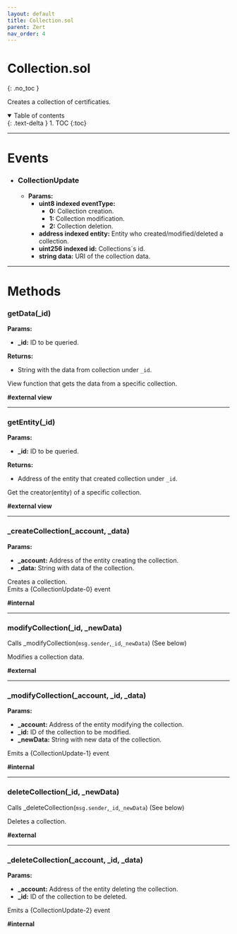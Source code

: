 ```yaml
---
layout: default
title: Collection.sol
parent: Zert
nav_order: 4
---
```


# Collection.sol
{: .no_toc }

Creates a collection of certificaties.

<details open markdown="block">
  <summary>
    Table of contents
  </summary>
  {: .text-delta }
1. TOC
{:toc}
</details>

---

# __Events__

* ### CollectionUpdate
    * __Params:__
        * __uint8 indexed eventType:__
            - __0:__ Collection creation.
            - __1:__ Collection modification.
            - __2:__ Collection deletion.
        * __address indexed entity:__ Entity who created/modified/deleted a collection.
        * __uint256 indexed id:__ Collections´s id.
        * __string data:__ URI of the collection data.

---

# Methods

### getData(_id)

__Params:__
* __\_id:__ ID to be queried.

__Returns:__
*  String with the data from collection under `_id`.

View function that gets the data from a specific collection.

__#external view__

---

### getEntity(_id)

__Params:__
* __\_id:__ ID to be queried.

__Returns:__
*  Address of the entity that created collection under `_id`.

Get the creator(entity) of a specific collection.

__#external view__

---

### _createCollection(_account, _data)

__Params:__
* __\_account:__ Address of the entity creating the collection.
* __\_data:__ String with data of the collection.


Creates a collection.  
Emits a {CollectionUpdate-0} event

__#internal__

---

### modifyCollection(_id, _newData)

Calls _modifyCollection(`msg.sender`,`_id`,`_newData`) (See below)

Modifies a collection data.

__#external__

---

### _modifyCollection(_account, _id, _data)

__Params:__
* __\_account:__ Address of the entity modifying the collection.
* __\_id:__ ID of the collection to be modified.
* __\_newData:__ String with new data of the collection.

Emits a {CollectionUpdate-1} event

__#internal__

---

### deleteCollection(_id, _newData)

Calls _deleteCollection(`msg.sender`,`_id`,`_newData`) (See below)

Deletes a collection.

__#external__

---

### _deleteCollection(_account, _id, _data)

__Params:__
* __\_account:__ Address of the entity deleting the collection.
* __\_id:__ ID of the collection to be deleted.

Emits a {CollectionUpdate-2} event

__#internal__
